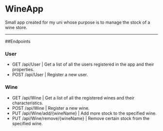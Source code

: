 # WineApp

Small app created for my uni whose purpose is to manage the stock of a wine store.

***

##Endpoints
### User
- GET /api/User | Get a list of all the users registered in the app and their properties.
- POST /api/User | Register a new user.
### Wine
- GET /api/Wine | Get a list of all the registered wines and their characteristics.
- POST /api/Wine | Register a new wine.
- PUT /api/Wine/add/{wineName} | Add more stock to the specified wine.
- PUT /api/Wine/remove/{wineName} | Remove certain stock from the specified wine.
